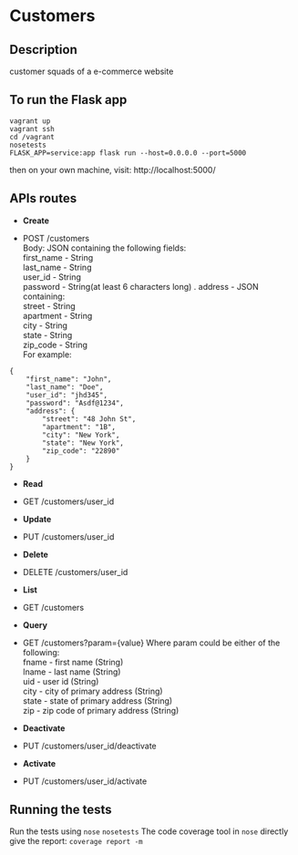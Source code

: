 # Customers

## Description
customer squads of a e-commerce website

## To run the Flask app 

```
vagrant up
vagrant ssh
cd /vagrant
nosetests
FLASK_APP=service:app flask run --host=0.0.0.0 --port=5000
```
then on your own machine, visit: http://localhost:5000/

## APIs routes
- **Create** 
* POST /customers  
Body: JSON containing the following fields:  
first_name - String  
last_name - String  
user_id - String  
password - String(at least 6 characters long) . 
address - JSON containing:  
	street - String  
	apartment - String   
	city - String  
	state - String  
	zip_code - String  
For example:  
```
{
    "first_name": "John",
    "last_name": "Doe",
    "user_id": "jhd345",
    "password": "Asdf@1234",
    "address": {
        "street": "48 John St",
        "apartment": "1B",
        "city": "New York",
        "state": "New York",
        "zip_code": "22890"
    }
}
```

- **Read** 
* GET /customers/user_id  
    
- **Update**
* PUT /customers/user_id
  
- **Delete**
* DELETE /customers/user_id
  
- **List**
* GET /customers

- **Query**
* GET /customers?param={value}
Where param could be either of the following:  
fname - first name (String)  
lname - last name (String)  
uid - user id (String)  
city - city of primary address (String)  
state - state of primary address (String)  
zip - zip code of primary address (String)  
  
- **Deactivate**
* PUT /customers/user_id/deactivate

- **Activate**
* PUT /customers/user_id/activate

## Running the tests
Run the tests using `nose`
`nosetests`
The code coverage tool in `nose` directly give the report:
`coverage report -m`
